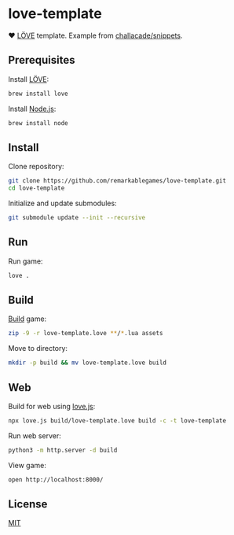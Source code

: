 # love-template

❤️ [LÖVE](https://love2d.org/) template. Example from [challacade/snippets](https://github.com/challacade/snippets).

## Prerequisites

Install [LÖVE](http://love2d.org/#download):

```sh
brew install love
```

Install [Node.js](https://nodejs.org/):

```sh
brew install node
```

## Install

Clone repository:

```sh
git clone https://github.com/remarkablegames/love-template.git
cd love-template
```

Initialize and update submodules:

```sh
git submodule update --init --recursive
```

## Run

Run game:

```sh
love .
```

## Build

[Build](https://love2d.org/wiki/Game_Distribution) game:

```sh
zip -9 -r love-template.love **/*.lua assets
```

Move to directory:

```sh
mkdir -p build && mv love-template.love build
```

## Web

Build for web using [love.js](https://www.npmjs.com/package/love.js):

```sh
npx love.js build/love-template.love build -c -t love-template
```

Run web server:

```sh
python3 -m http.server -d build
```

View game:

```sh
open http://localhost:8000/
```

## License

[MIT](LICENSE)
